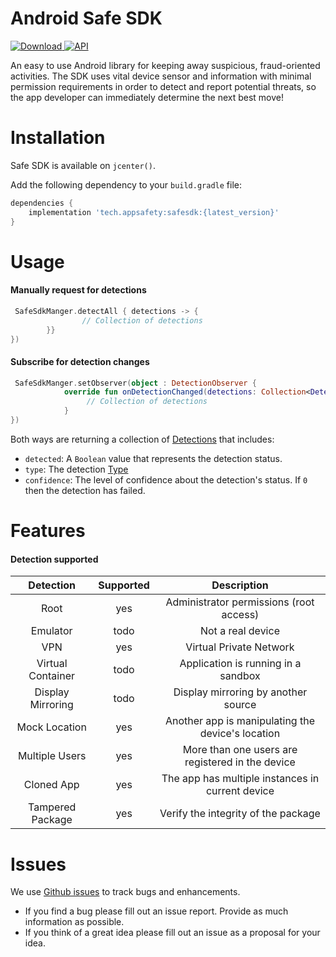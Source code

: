 # Android Safe SDK 
[ ![Download](https://api.bintray.com/packages/appsafety/safesdk/safesdk/images/download.svg?version=0.4.4) ](https://bintray.com/appsafety/safesdk/safesdk/0.4.4/link)[![API](https://img.shields.io/badge/API-21%2B-brightgreen.svg?style=flat)](https://android-arsenal.com/api?level=21)

An easy to use Android library for keeping away suspicious, fraud-oriented activities. The SDK uses vital device sensor and information with minimal permission requirements in order to detect and report potential threats, so the app developer can immediately determine the next best move!

# Installation
Safe SDK is available on `jcenter()`.

Add the following dependency to your `build.gradle` file:

```gradle
dependencies {
    implementation 'tech.appsafety:safesdk:{latest_version}'
}
```
# Usage
#### Manually request for detections
```kotlin
 SafeSdkManger.detectAll { detections -> {
                // Collection of detections
        }}
})
```
#### Subscribe for detection changes
```kotlin
 SafeSdkManger.setObserver(object : DetectionObserver {
            override fun onDetectionChanged(detections: Collection<Detection>) {
                 // Collection of detections
            }
})
```
Both ways are returning a collection of [Detections](https://github.com/AppSafetyTech/safesdk-android/blob/main/safesdk/src/main/java/tech/appsafety/shared/Detection.kt) that includes:
- `detected`: A `Boolean` value that represents the detection status.
- `type`: The detection [Type](https://github.com/AppSafetyTech/safesdk-android/blob/main/safesdk/src/main/java/tech/appsafety/shared/Type.kt)
- `confidence`: The level of confidence about the detection's status. If `0` then the detection has failed.
# Features
#### Detection supported
|     Detection     	|  Supported  	|                    Description                    	|
|:-----------------:	|:----------:	|:-------------------------------------------------:	|
|        Root       	|     yes    	|      Administrator permissions (root access)      	|
|      Emulator     	|    todo    	|                 Not a real device                 	|
|        VPN        	|     yes    	|              Virtual Private Network              	|
| Virtual Container 	|    todo    	|        Application is running in a sandbox        	|
| Display Mirroring 	|    todo    	|        Display mirroring by another source        	|
|   Mock Location   	|     yes    	| Another app is manipulating the device's location 	|
|  Multiple  Users  	|     yes    	|   More than one users are registered in the device	|
|    Cloned  App    	|     yes    	|  The app has multiple instances in current device 	|
|  Tampered Package 	|     yes    	|        Verify the integrity of the package        	|

# Issues
We use [Github issues](https://github.com/AppSafetyTech/safesdk-android/issues) to track bugs and enhancements.
- If you find a bug please fill out an issue report. Provide as much information as possible.
- If you think of a great idea please fill out an issue as a proposal for your idea.
